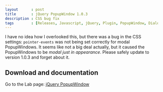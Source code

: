 ```yaml
---
layout      : post
title       : jQuery PopupWindow 1.0.3
description : CSS bug fix
tags        : [Releases, Javascript, jQuery, Plugin, PopupWindow, Dialog, Modal, Popup, Window]
---
```


I have no idea how I overlooked this, but there was a bug in the CSS settings: `pointer-events` was not being set correctly for modal PopupWindows.
It seems like not a big deal actually, but it caused the PopupWindows to be *modal just in appearance*.
Please safely update to version 1.0.3 and forget about it.


## Download and documentation

Go to the Lab page: [jQuery PopupWindow](/labs/jquery-popup-window/)
